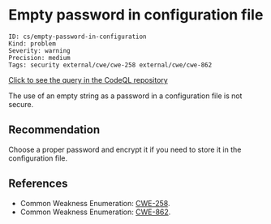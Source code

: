 # Empty password in configuration file

```
ID: cs/empty-password-in-configuration
Kind: problem
Severity: warning
Precision: medium
Tags: security external/cwe/cwe-258 external/cwe/cwe-862

```
[Click to see the query in the CodeQL repository](https://github.com/github/codeql/tree/main/csharp/ql/src/Configuration/EmptyPasswordInConfigurationFile.ql)

The use of an empty string as a password in a configuration file is not secure.


## Recommendation
Choose a proper password and encrypt it if you need to store it in the configuration file.


## References
* Common Weakness Enumeration: [CWE-258](https://cwe.mitre.org/data/definitions/258.html).
* Common Weakness Enumeration: [CWE-862](https://cwe.mitre.org/data/definitions/862.html).